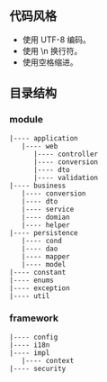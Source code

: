 ## 代码风格

- 使用 UTF-8 编码。
- 使用 \n 换行符。
- 使用空格缩进。

## 目录结构

### module

```
|---- application
   |---- web
      |---- controller
      |---- conversion
      |---- dto
      |---- validation
|---- business
   |---- conversion
   |---- dto
   |---- service
   |---- domian
   |---- helper
|---- persistence
   |---- cond
   |---- dao
   |---- mapper
   |---- model
|---- constant
|---- enums
|---- exception
|---- util
```

### framework

```
|---- config
|---- i18n
|---- impl
   |---- context
|---- security
```
